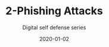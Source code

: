 ---
title: 2-Phishing Attacks
subtitle: Digital self defense series
layout: default
modal-id: 2
date: 2020-01-02
img: blank.png
iframe: https://austincapitaldata.getoutline.com/s/fcaf6a1c-8f42-4c54-90a8-6d9daf709a92
graphheight: 700px
graphwidth: 700px
thumbnail: phishing_post.jpg
alt: image-alt
description: Phishing attacks are common and potentially dangerous learn what you can do to reconize and prevent them.
---